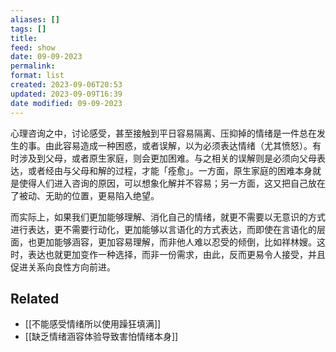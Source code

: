 ```yaml
---
aliases: []
tags: []
title: 
feed: show
date: 09-09-2023
permalink: 
format: list
created: 2023-09-06T20:53
updated: 2023-09-09T16:39
date modified: 09-09-2023
---
```

心理咨询之中，讨论感受，甚至接触到平日容易隔离、压抑掉的情绪是一件总在发生的事。由此容易造成一种困惑，或者误解，以为必须表达情绪（尤其愤怒）。有时涉及到父母，或者原生家庭，则会更加困难。与之相关的误解则是必须向父母表达，或者经由与父母和解的过程，才能「痊愈」。一方面，原生家庭的困难本身就是使得人们进入咨询的原因，可以想象化解并不容易；另一方面，这又把自己放在了被动、无助的位置，更易陷入绝望。

而实际上，如果我们更加能够理解、消化自己的情绪，就更不需要以无意识的方式进行表达，更不需要行动化，更加能够以言语化的方式表达，而即使在言语化的层面，也更加能够涵容，更加容易理解，而非他人难以忍受的倾倒，比如祥林嫂。这时，表达也就更加变作一种选择，而非一份需求，由此，反而更易令人接受，并且促进关系向良性方向前进。
## Related
- [[不能感受情绪所以使用躁狂填满]]
- [[缺乏情绪涵容体验导致害怕情绪本身]]